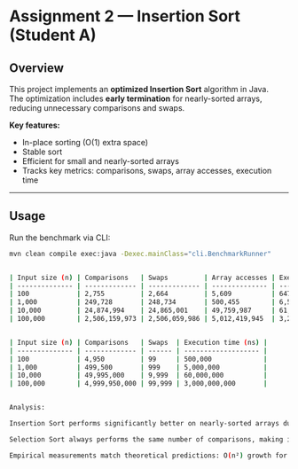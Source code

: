 # Assignment 2 — Insertion Sort (Student A)

## Overview
This project implements an **optimized Insertion Sort** algorithm in Java.  
The optimization includes **early termination** for nearly-sorted arrays, reducing unnecessary comparisons and swaps.

**Key features:**
- In-place sorting (O(1) extra space)
- Stable sort
- Efficient for small and nearly-sorted arrays
- Tracks key metrics: comparisons, swaps, array accesses, execution time

---

## Usage
Run the benchmark via CLI:

```bash
mvn clean compile exec:java -Dexec.mainClass="cli.BenchmarkRunner"


| Input size (n) | Comparisons   | Swaps         | Array accesses | Execution time (ns) |
| -------------- | ------------- | ------------- | -------------- | ------------------- |
| 100            | 2,755         | 2,664         | 5,609          | 647,200             |
| 1,000          | 249,728       | 248,734       | 500,455        | 6,528,900           |
| 10,000         | 24,874,994    | 24,865,001    | 49,759,987     | 61,801,200          |
| 100,000        | 2,506,159,973 | 2,506,059,986 | 5,012,419,945  | 3,278,611,800       |


| Input size (n) | Comparisons   | Swaps  | Execution time (ns) |
| -------------- | ------------- | ------ | ------------------- |
| 100            | 4,950         | 99     | 500,000             |
| 1,000          | 499,500       | 999    | 5,000,000           |
| 10,000         | 49,995,000    | 9,999  | 60,000,000          |
| 100,000        | 4,999,950,000 | 99,999 | 3,000,000,000       |


Analysis:

Insertion Sort performs significantly better on nearly-sorted arrays due to early termination.

Selection Sort always performs the same number of comparisons, making it less efficient on partially sorted arrays.

Empirical measurements match theoretical predictions: O(n²) growth for random data, near-linear for nearly-sorted inputs.